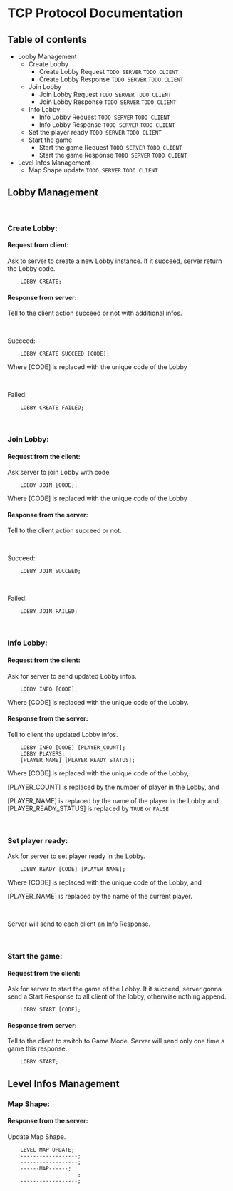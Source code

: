 # TCP Protocol Documentation

## Table of contents

- Lobby Management
  - Create Lobby
    - Create Lobby Request `TODO SERVER` `TODO CLIENT`
    - Create Lobby Response `TODO SERVER` `TODO CLIENT`
  - Join Lobby
    - Join Lobby Request `TODO SERVER` `TODO CLIENT`
    - Join Lobby Response `TODO SERVER` `TODO CLIENT`
  - Info Lobby
    - Info Lobby Request `TODO SERVER` `TODO CLIENT`
    - Info Lobby Response `TODO SERVER` `TODO CLIENT`
  - Set the player ready `TODO SERVER` `TODO CLIENT`
  - Start the game
    - Start the game Request `TODO SERVER` `TODO CLIENT`
    - Start the game Response `TODO SERVER` `TODO CLIENT`
- Level Infos Management
  - Map Shape update `TODO SERVER` `TODO CLIENT`


## Lobby Management

<br>

### Create Lobby:

#### Request from client:

Ask to server to create a new Lobby instance. If it succeed, server
return the Lobby code.

```
    LOBBY CREATE;
```

#### Response from server:

Tell to the client action succeed or not with additional infos.

<br>

Succeed:
```
    LOBBY CREATE SUCCEED [CODE];
```
Where \[CODE\] is replaced with the unique code of the Lobby

<br>

Failed:
```
    LOBBY CREATE FAILED;
```

<br>

### Join Lobby:

#### Request from the client:

Ask server to join Lobby with code.

```
    LOBBY JOIN [CODE];
```
Where \[CODE\] is replaced with the unique code of the Lobby

#### Response from the server:

Tell to the client action succeed or not.

<br>

Succeed:
```
    LOBBY JOIN SUCCEED;
```

<br>

Failed:
```
    LOBBY JOIN FAILED;
```


<br>

### Info Lobby:

#### Request from the client:

Ask for server to send updated Lobby infos.

```
    LOBBY INFO [CODE];
```
Where \[CODE\] is replaced with the unique code of the Lobby.

#### Response from the server:

Tell to client the updated Lobby infos.

```
    LOBBY INFO [CODE] [PLAYER_COUNT];
    LOBBY PLAYERS;
    [PLAYER_NAME] [PLAYER_READY_STATUS];
```
Where \[CODE\] is replaced with the unique code of the Lobby,

\[PLAYER_COUNT\] is replaced by the number of player in the Lobby, and

\[PLAYER_NAME\] is replaced by the name of the player in the Lobby and \[PLAYER_READY_STATUS\] is replaced by `TRUE` or `FALSE`

<br>

### Set player ready:

Ask for server to set player ready in the Lobby.

```
    LOBBY READY [CODE] [PLAYER_NAME];
```
Where \[CODE\] is replaced with the unique code of the Lobby, and

\[PLAYER_NAME\] is replaced by the name of the current player.

<br>

Server will send to each client an Info Response.

<br>

### Start the game:

#### Request from the client:

Ask for server to start the game of the Lobby.
It it succeed, server gonna send a Start Response to all client of the
lobby, otherwise nothing append.

```
    LOBBY START [CODE];
```

#### Response from server:

Tell to the client to switch to Game Mode.
Server will send only one time a game this response.

```
    LOBBY START;
```



## Level Infos Management

### Map Shape:

#### Response from the server:

Update Map Shape.

```
    LEVEL MAP UPDATE;
    ------------------;
    ------------------;
    ------MAP------;
    ------------------;
    ------------------;
```